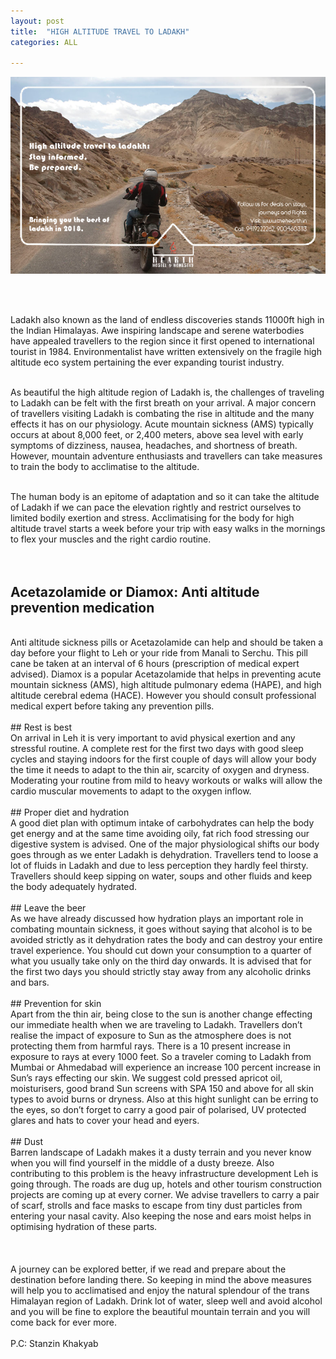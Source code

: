 ```yaml
---
layout: post
title:  "HIGH ALTITUDE TRAVEL TO LADAKH"
categories: ALL

---
```

![HighaltitudeTravel](/images/blogs_1.png)

<br/><br/>

Ladakh also known as the land of endless discoveries stands 11000ft high in the Indian Himalayas. Awe inspiring landscape and serene waterbodies have appealed travellers to the region since it first opened to international tourist in 1984. Environmentalist have written extensively on the fragile high altitude eco system pertaining the ever expanding tourist industry.
<br/><br/>

As beautiful the high altitude region of Ladakh is, the challenges of traveling to Ladakh can be felt with the first breath on your arrival. A major concern of travellers visiting Ladakh is combating the rise in altitude and the many effects it has on our physiology. Acute mountain sickness (AMS) typically occurs at about 8,000 feet, or 2,400 meters, above sea level with early symptoms of dizziness, nausea, headaches, and shortness of breath. However, mountain adventure enthusiasts and travellers can take measures to train the body to acclimatise to the altitude.
<br/><br/>

The human body is an epitome of adaptation and so it can take the altitude of Ladakh if we can pace the elevation rightly and restrict ourselves to limited bodily exertion and stress. Acclimatising for the body for high altitude travel starts a week before your trip with easy walks in the mornings to flex your muscles and the right cardio routine.
<br/><br/><br/>
## Acetazolamide or Diamox: Anti altitude prevention medication 
<br/>
Anti altitude sickness pills or Acetazolamide can help and should be taken a day before your flight to Leh or your ride from Manali to Serchu. This pill cane be taken at an interval of 6 hours (prescription of medical expert advised). Diamox is a popular Acetazolamide that helps in preventing acute mountain sickness (AMS), high altitude pulmonary edema (HAPE), and high altitude cerebral edema (HACE). However you should consult professional medical expert before taking any prevention pills.   
<br/><br/>
## Rest is best
<br/>
On arrival in Leh it is very important to avid physical exertion and any stressful routine. A complete rest for the first two days with good sleep cycles and staying indoors for the first couple of days will allow your body the time it needs to adapt to the thin air, scarcity of oxygen and dryness. Moderating your routine from mild to heavy workouts or walks will allow the cardio muscular movements to adapt to the oxygen inflow. 
<br/><br/>
## Proper diet and hydration
<br/>
A good diet plan with optimum intake of carbohydrates can help the body get energy and at the same time avoiding oily, fat rich food stressing our digestive system is advised. One of the major physiological shifts our body goes through as we enter Ladakh is dehydration. Travellers tend to loose a lot of fluids in Ladakh and due to less perception they hardly feel thirsty. Travellers should keep sipping on water, soups and other fluids and keep the body adequately hydrated.  
<br/><br/>
## Leave the beer
<br/>
As we have already discussed how hydration plays an important role in combating mountain sickness, it goes without saying that alcohol is to be avoided strictly as it dehydration rates the body and can destroy your entire travel experience. You should cut down your consumption to a quarter of what you usually take only on the third day onwards. It is advised that for the first two days you should strictly stay away from any alcoholic drinks and bars. 
<br/><br/>
## Prevention for skin
<br/>
Apart from the thin air, being close to the sun is another change effecting our immediate health when we are traveling to Ladakh. Travellers don’t realise the impact of exposure to Sun as the atmosphere does is not protecting them from harmful rays. There is a 10 present increase in exposure to rays at every 1000 feet. So a traveler coming to Ladakh from Mumbai or Ahmedabad will experience an increase 100 percent increase in Sun’s rays effecting our skin. We suggest cold pressed apricot oil, moisturisers, good brand Sun screens with SPA 150 and above for all skin types to avoid burns or dryness. Also at this hight sunlight can be erring to the eyes, so don’t forget to carry a good pair of polarised, UV protected glares and hats to cover your head and eyers.   
<br/><br/>
## Dust
<br/>
Barren landscape of Ladakh makes it a dusty terrain and you never know when you will find yourself in the middle of a dusty breeze. Also contributing to this problem is the heavy infrastructure development Leh is going through. The roads are dug up, hotels and other tourism construction projects are coming up at every corner. We advise travellers to carry a pair of scarf, strolls and face masks to escape from tiny dust particles from entering your nasal cavity. Also keeping the nose and ears moist helps in optimising hydration of these parts. 
<br/><br/>
<br/><br/>
A journey can be explored better, if we read and prepare about the destination before landing there. So keeping in mind the above measures will help you to acclimatised and enjoy the natural splendour of the trans Himalayan region of Ladakh. Drink lot of water, sleep well and avoid alcohol and you will be fine to explore the beautiful mountain terrain and you will come back for ever more.
<br/><br/>
P.C: Stanzin Khakyab
